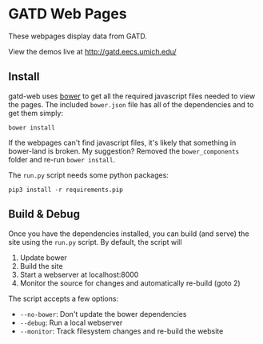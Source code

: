 GATD Web Pages
==============

These webpages display data from GATD.

View the demos live at http://gatd.eecs.umich.edu/

Install
-------

gatd-web uses [bower](http://bower.io/) to get all the required javascript
files needed to view the pages. The included `bower.json` file has all of the
dependencies and to get them simply:

    bower install

If the webpages can't find javascript files, it's likely that something in
bower-land is broken. My suggestion? Removed the `bower_components` folder
and re-run `bower install`.

The `run.py` script needs some python packages:

    pip3 install -r requirements.pip

Build & Debug
-------------

Once you have the dependencies installed, you can build (and serve) the site
using the `run.py` script. By default, the script will

1. Update bower
2. Build the site
3. Start a webserver at localhost:8000
4. Monitor the source for changes and automatically re-build (goto 2)

The script accepts a few options:
* `--no-bower`: Don't update the bower dependencies
* `--debug`: Run a local webserver
* `--monitor`: Track filesystem changes and re-build the website
